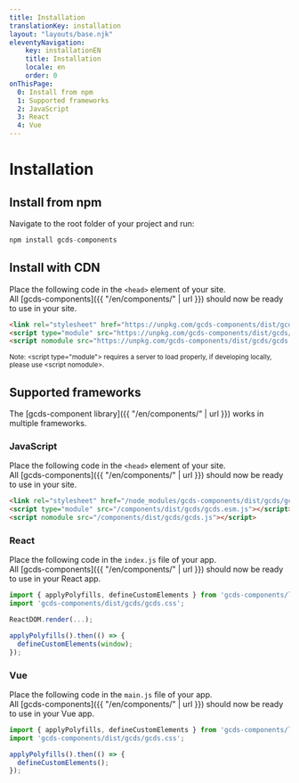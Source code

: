 ```yaml
---
title: Installation
translationKey: installation
layout: "layouts/base.njk"
eleventyNavigation:
    key: installationEN
    title: Installation
    locale: en
    order: 0
onThisPage:
  0: Install from npm
  1: Supported frameworks
  2: JavaScript
  3: React
  4: Vue
---
```


# Installation

<section aria-label="Install from npm">

## Install from npm
Navigate to the root folder of your project and run:

``` js
npm install gcds-components
```
## Install with CDN
Place the following code in the `<head>` element of your site.<br/>
All [gcds-components]({{ "/en/components/" | url }}) should now be ready to use in your site.

``` html
<link rel="stylesheet" href="https://unpkg.com/gcds-components/dist/gcds/gcds.css">
<script type="module" src="https://unpkg.com/gcds-components/dist/gcds/gcds.esm.js"></script>
<script nomodule src="https://unpkg.com/gcds-components/dist/gcds/gcds.js"></script>
```
<small>Note: &lt;script type="module"&gt; requires a server to load properly, if developing locally, please use &lt;script nomodule&gt;.</small>

</section>

<section aria-label="Supported frameworks">

## Supported frameworks

The [gcds-component library]({{ "/en/components/" | url }}) works in multiple frameworks.

### JavaScript

Place the following code in the `<head>` element of your site.<br/>
All [gcds-components]({{ "/en/components/" | url }}) should now be ready to use in your site.

``` html
<link rel="stylesheet" href="/node_modules/gcds-components/dist/gcds/gcds.css">
<script type="module" src="/components/dist/gcds/gcds.esm.js"></script>
<script nomodule src="/components/dist/gcds/gcds.js"></script>
```


### React

Place the following code in the `index.js` file of your app.<br/>
All [gcds-components]({{ "/en/components/" | url }}) should now be ready to use in your React app.

``` jsx
import { applyPolyfills, defineCustomElements } from 'gcds-components/loader';
import 'gcds-components/dist/gcds/gcds.css';

ReactDOM.render(...);

applyPolyfills().then(() => {
  defineCustomElements(window);
});

```

### Vue

Place the following code in the `main.js` file of your app.<br/>
All [gcds-components]({{ "/en/components/" | url }}) should now be ready to use in your Vue app.

``` js
import { applyPolyfills, defineCustomElements } from 'gcds-components/loader';
import 'gcds-components/dist/gcds/gcds.css';

applyPolyfills().then(() => {
  defineCustomElements();
});
```
</section>
